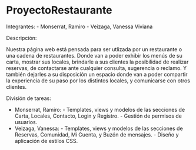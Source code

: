 # ProyectoRestaurante
Integrantes:
            - Monserrat, Ramiro
            - Veizaga, Vanessa Viviana

Descripción:

Nuestra página web está pensada para ser utlizada por un restaurante o una cadena de restaurantes. 
Donde van a poder exhibir los menús de su carta, mostrar sus locales, brindarle a sus clientes la posibilidad de realizar reservas, de contactarse ante cualquier consulta, sugerencia o reclamo. Y también dejarles a su disposición un espacio donde van a poder compartir la experiencia de su paso por los distintos locales, y comunicarse con otros clientes.

División de tareas:

- Monserrat, Ramiro: 
                    - Templates, views y modelos de las secciones de Carta, Locales, Contacto, Login y Registro.
                    - Gestión de permisos de usuarios.
- Veizaga, Vanessa: 
                    - Templates, views y modelos de las secciones de Reservas, Comunidad, Mi Cuenta, y Buzón de  mensajes.
                    - Diseño y aplicación de estilos CSS.
